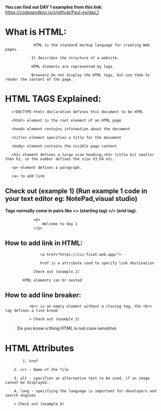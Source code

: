 **You can find out DAY 1 examples from this link:** https://codesandbox.io/s/github/Paul-es/day_1

# What is HTML:


                 HTML is the standard markup language for creating Web pages. 
		
	            It describes the structure of a website.
		    
	            HTML elements are represented by tags.    
		    
                Browsers do not display the HTML tags, but use them to render the content of the page.
		
				
# HTML TAGS Explained:
			
 
       <!DOCTYPE html> declaration defines this document to be HTML
       
       <html> element is the root element of an HTML page
       
       <head> element contains information about the document
       
       <title> element specifies a title for the document
       
       <body> element contains the visible page content
       
       <h1> element defines a large size heading,<h2> little bit smaller than h1, so the number defines the size h3,h4 etc.
       
       <p> element defines a paragraph.
       
	   <a> to add link
	   
       
## Check out (example 1) (Run example 1 code in your text editor eg: NotePad,visual studio)


**Tags normally come in pairs like <> (starting tag) </> (end tag).**
			
			
			     <p>
			         Welcome to day 1
			     </p>
			     
			     

## How to add link in HTML:

 	                <a href="https://cci-fisat.web.app/">
			
	                href is a attribute used to specify link destination
			
		         Check out (example 2) 
				
			HTML elements can br nested			   
                    
		   
## How to add line breaker:
				
			   <br> is an empty element without a closing tag, the <br> tag defines a line break
			   
			   > Check out (example 3)
			   
>**Do you know a thing HTML is not case sensitive**


# HTML Attributes	
     
        	1. href
		
		2. src - Name of the file
		
		3. alt - specifies an alternative text to be used, if an image cannot be displayed.
		
		4. lang - specifying the language is important for developers and search engines
		
		> Check out (example 4)


